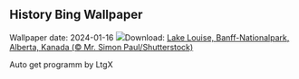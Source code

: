 ## History Bing Wallpaper
Wallpaper date: 2024-01-16
![](https://www.bing.com/th?id=OHR.LakeLouise_DE-DE3736207762_UHD.jpg&w=1000)Download: [Lake Louise, Banff-Nationalpark, Alberta, Kanada (© Mr. Simon Paul/Shutterstock)](https://www.bing.com/th?id=OHR.LakeLouise_DE-DE3736207762_UHD.jpg)

Auto get programm by LtgX
